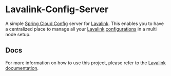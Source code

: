 # Lavalink-Config-Server

A simple [Spring Cloud Config](https://docs.spring.io/spring-cloud-config/docs/current/reference/html/) server for [Lavalink](https://github.com/lavalink-devs/Lavalink).
This enables you to have a centralized place to manage all your [Lavalink](https://github.com/lavalink-devs/Lavalink) [configurations](https://lavalink.dev/configuration/index.html) in a multi node setup.

## Docs

For more information on how to use this project, please refer to the [Lavalink documentation](https://lavalink.dev/configuration/config/server.html).

